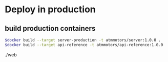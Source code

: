 # Deploy in production

## build production containers

```bash
$docker build --target server-production -t atmmotors/server:1.0.0 .
$docker build --target api-reference -t atmmotors/api-reference:1.0.0 .
```

<entry key='web.path'>./web</entry>

